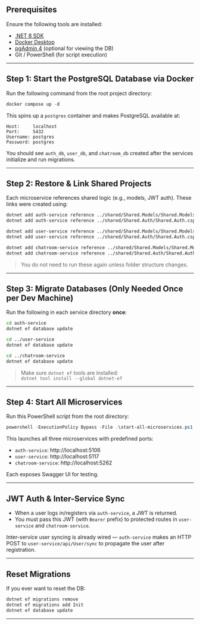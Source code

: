 ## Prerequisites

Ensure the following tools are installed:

- [.NET 8 SDK](https://dotnet.microsoft.com/download)
- [Docker Desktop](https://www.docker.com/products/docker-desktop)
- [pgAdmin 4](https://www.pgadmin.org/download/) (optional for viewing the DB)
- Git / PowerShell (for script execution)

---

## Step 1: Start the PostgreSQL Database via Docker

Run the following command from the root project directory:

```powershell
docker compose up -d
```

This spins up a `postgres` container and makes PostgreSQL available at:

```
Host:     localhost
Port:     5432
Username: postgres
Password: postgres
```

You should see `auth_db`, `user_db`, and `chatroom_db` created after the services initialize and run migrations.

---

## Step 2: Restore & Link Shared Projects

Each microservice references shared logic (e.g., models, JWT auth). These links were created using:

```bash
dotnet add auth-service reference ../shared/Shared.Models/Shared.Models.csproj
dotnet add auth-service reference ../shared/Shared.Auth/Shared.Auth.csproj

dotnet add user-service reference ../shared/Shared.Models/Shared.Models.csproj
dotnet add user-service reference ../shared/Shared.Auth/Shared.Auth.csproj

dotnet add chatroom-service reference ../shared/Shared.Models/Shared.Models.csproj
dotnet add chatroom-service reference ../shared/Shared.Auth/Shared.Auth.csproj
```

> You do not need to run these again unless folder structure changes.

---

## Step 3: Migrate Databases (Only Needed Once per Dev Machine)

Run the following in each service directory **once**:

```bash
cd auth-service
dotnet ef database update

cd ../user-service
dotnet ef database update

cd ../chatroom-service
dotnet ef database update
```

> Make sure `dotnet ef` tools are installed:  
> `dotnet tool install --global dotnet-ef`

---

## Step 4: Start All Microservices

Run this PowerShell script from the root directory:

```powershell
powershell -ExecutionPolicy Bypass -File .\start-all-microservices.ps1
```

This launches all three microservices with predefined ports:

- `auth-service`: http://localhost:5106  
- `user-service`: http://localhost:5117  
- `chatroom-service`: http://localhost:5262

Each exposes Swagger UI for testing.

---

## JWT Auth & Inter-Service Sync

- When a user logs in/registers via `auth-service`, a JWT is returned.
- You must pass this JWT (with `Bearer` prefix) to protected routes in `user-service` and `chatroom-service`.

Inter-service user syncing is already wired — `auth-service` makes an HTTP POST to `user-service/api/User/sync` to propagate the user after registration.

---

## Reset Migrations

If you ever want to reset the DB:

```bash
dotnet ef migrations remove
dotnet ef migrations add Init
dotnet ef database update
```


---
